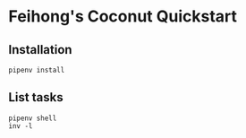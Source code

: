 # Feihong's Coconut Quickstart

## Installation

```
pipenv install
```

## List tasks

```
pipenv shell
inv -l
```
